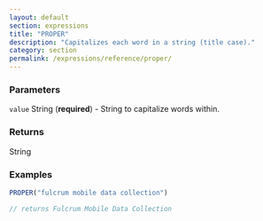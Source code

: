 ```yaml
---
layout: default
section: expressions
title: "PROPER"
description: "Capitalizes each word in a string (title case)."
category: section
permalink: /expressions/reference/proper/
---
```


### Parameters

`value` String (__required__) - String to capitalize words within.

### Returns

String

### Examples

```js
PROPER("fulcrum mobile data collection")

// returns Fulcrum Mobile Data Collection
```